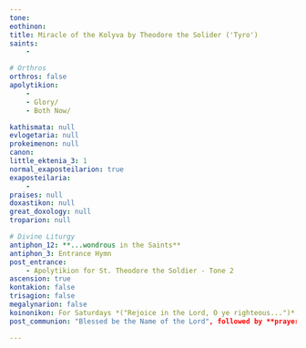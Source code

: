 ```yaml
---
tone: 
eothinon: 
title: Miracle of the Kolyva by Theodore the Solider ('Tyro')
saints:
    - 

# Orthros
orthros: false
apolytikion:
    - 
    - Glory/
    - Both Now/

kathismata: null
evlogetaria: null
prokeimenon: null
canon:
little_ektenia_3: 1
normal_exaposteilarion: true
exaposteilaria:
    - 
praises: null
doxastikon: null
great_doxology: null
troparion: null

# Divine Liturgy
antiphon_12: **...wondrous in the Saints**
antiphon_3: Entrance Hymn
post_entrance:
    - Apolytikion for St. Theodore the Soldier - Tone 2
ascension: true
kontakion: false
trisagion: false
megalynarion: false
koinonikon: For Saturdays *("Rejoice in the Lord, O ye righteous...")*
post_communion: "Blessed be the Name of the Lord", followed by **prayer of the Kolyva**

---
```


